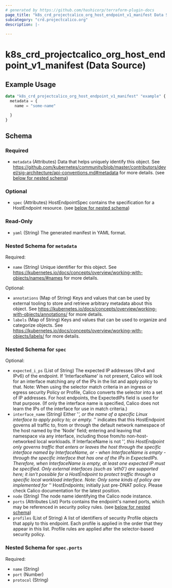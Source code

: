 ```yaml
---
# generated by https://github.com/hashicorp/terraform-plugin-docs
page_title: "k8s_crd_projectcalico_org_host_endpoint_v1_manifest Data Source - terraform-provider-k8s"
subcategory: "crd.projectcalico.org"
description: |-
  
---
```


# k8s_crd_projectcalico_org_host_endpoint_v1_manifest (Data Source)



## Example Usage

```terraform
data "k8s_crd_projectcalico_org_host_endpoint_v1_manifest" "example" {
  metadata = {
    name = "some-name"

  }
}
```

<!-- schema generated by tfplugindocs -->
## Schema

### Required

- `metadata` (Attributes) Data that helps uniquely identify this object. See https://github.com/kubernetes/community/blob/master/contributors/devel/sig-architecture/api-conventions.md#metadata for more details. (see [below for nested schema](#nestedatt--metadata))

### Optional

- `spec` (Attributes) HostEndpointSpec contains the specification for a HostEndpoint resource. (see [below for nested schema](#nestedatt--spec))

### Read-Only

- `yaml` (String) The generated manifest in YAML format.

<a id="nestedatt--metadata"></a>
### Nested Schema for `metadata`

Required:

- `name` (String) Unique identifier for this object. See https://kubernetes.io/docs/concepts/overview/working-with-objects/names/#names for more details.

Optional:

- `annotations` (Map of String) Keys and values that can be used by external tooling to store and retrieve arbitrary metadata about this object. See https://kubernetes.io/docs/concepts/overview/working-with-objects/annotations/ for more details.
- `labels` (Map of String) Keys and values that can be used to organize and categorize objects. See https://kubernetes.io/docs/concepts/overview/working-with-objects/labels/ for more details.


<a id="nestedatt--spec"></a>
### Nested Schema for `spec`

Optional:

- `expected_i_ps` (List of String) The expected IP addresses (IPv4 and IPv6) of the endpoint. If 'InterfaceName' is not present, Calico will look for an interface matching any of the IPs in the list and apply policy to that. Note: When using the selector match criteria in an ingress or egress security Policy or Profile, Calico converts the selector into a set of IP addresses. For host endpoints, the ExpectedIPs field is used for that purpose. (If only the interface name is specified, Calico does not learn the IPs of the interface for use in match criteria.)
- `interface_name` (String) Either '*', or the name of a specific Linux interface to apply policy to; or empty. '*' indicates that this HostEndpoint governs all traffic to, from or through the default network namespace of the host named by the 'Node' field; entering and leaving that namespace via any interface, including those from/to non-host-networked local workloads. If InterfaceName is not '*', this HostEndpoint only governs traffic that enters or leaves the host through the specific interface named by InterfaceName, or - when InterfaceName is empty - through the specific interface that has one of the IPs in ExpectedIPs. Therefore, when InterfaceName is empty, at least one expected IP must be specified. Only external interfaces (such as 'eth0') are supported here; it isn't possible for a HostEndpoint to protect traffic through a specific local workload interface. Note: Only some kinds of policy are implemented for '*' HostEndpoints; initially just pre-DNAT policy. Please check Calico documentation for the latest position.
- `node` (String) The node name identifying the Calico node instance.
- `ports` (Attributes List) Ports contains the endpoint's named ports, which may be referenced in security policy rules. (see [below for nested schema](#nestedatt--spec--ports))
- `profiles` (List of String) A list of identifiers of security Profile objects that apply to this endpoint. Each profile is applied in the order that they appear in this list. Profile rules are applied after the selector-based security policy.

<a id="nestedatt--spec--ports"></a>
### Nested Schema for `spec.ports`

Required:

- `name` (String)
- `port` (Number)
- `protocol` (String)
